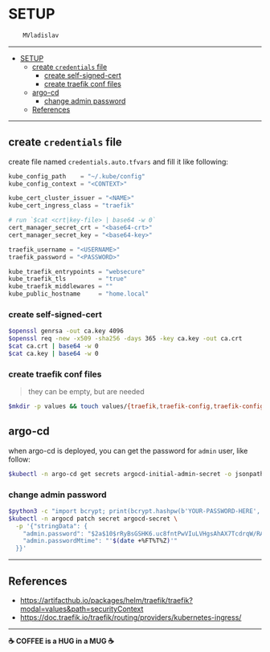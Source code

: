 # SETUP

```sh
    MVladislav
```

---

- [SETUP](#setup)
  - [create `credentials` file](#create-credentials-file)
    - [create self-signed-cert](#create-self-signed-cert)
    - [create traefik conf files](#create-traefik-conf-files)
  - [argo-cd](#argo-cd)
    - [change admin password](#change-admin-password)
  - [References](#references)

---

## create `credentials` file

create file named `credentials.auto.tfvars` and fill it like following:

```tf
kube_config_path    = "~/.kube/config"
kube_config_context = "<CONTEXT>"

kube_cert_cluster_issuer = "<NAME>"
kube_cert_ingress_class = "traefik"

# run `$cat <crt|key-file> | base64 -w 0`
cert_manager_secret_crt = "<base64-crt>"
cert_manager_secret_key = "<base64-key>"

traefik_username = "<USERNAME>"
traefik_password = "<PASSWORD>"

kube_traefik_entrypoints = "websecure"
kube_traefik_tls         = "true"
kube_traefik_middlewares = ""
kube_public_hostname     = "home.local"
```

### create self-signed-cert

```sh
$openssl genrsa -out ca.key 4096
$openssl req -new -x509 -sha256 -days 365 -key ca.key -out ca.crt
$cat ca.crt | base64 -w 0
$cat ca.key | base64 -w 0
```

### create traefik conf files

> they can be empty, but are needed

```sh
$mkdir -p values && touch values/{traefik,traefik-config,traefik-config-http,traefik-config-tcp,traefik-config-udp}.yaml
```

## argo-cd

when argo-cd is deployed, you can get the password for `admin` user, like follow:

```sh
$kubectl -n argo-cd get secrets argocd-initial-admin-secret -o jsonpath="{.data.password}" | base64 -d
```

### change admin password

```sh
$python3 -c "import bcrypt; print(bcrypt.hashpw(b'YOUR-PASSWORD-HERE', bcrypt.gensalt()).decode())"
$kubectl -n argocd patch secret argocd-secret \
  -p '{"stringData": {
    "admin.password": "$2a$10$rRyBsGSHK6.uc8fntPwVIuLVHgsAhAX7TcdrqW/RADU0uh7CaChLa",
    "admin.passwordMtime": "'$(date +%FT%T%Z)'"
  }}'
```

---

## References

- <https://artifacthub.io/packages/helm/traefik/traefik?modal=values&path=securityContext>
- <https://doc.traefik.io/traefik/routing/providers/kubernetes-ingress/>

---

**☕ COFFEE is a HUG in a MUG ☕**

